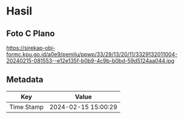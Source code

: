 # Hasil

## Foto C Plano

https://sirekap-obj-formc.kpu.go.id/a0e9/pemilu/ppwp/33/29/13/20/11/3329132011004-20240215-081553--e12e135f-b0b9-4c9b-b0bd-59d5124aa044.jpg


## Metadata

| Key        | Value               |
| ---------- | ------------------- |
| Time Stamp | 2024-02-15 15:00:29 |



